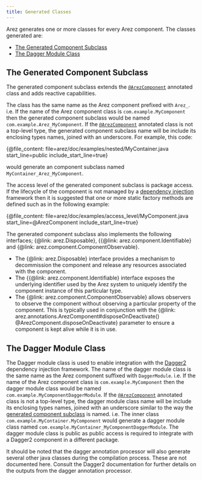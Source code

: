 ```yaml
---
title: Generated Classes
---
```


Arez generates one or more classes for every Arez component. The classes generated are:

* [The Generated Component Subclass](#the-generated-component-subclass)
* [The Dagger Module Class](#the-dagger-module-class)

## The Generated Component Subclass

The generated component subclass extends the [`@ArezComponent`](at_arez_component.md) annotated class
and adds reactive capabilities.

The class has the same name as the Arez component prefixed with `Arez_`. i.e. If the name of the
Arez component class is `com.example.MyComponent` then the generated component subclass would be named
`com.example.Arez_MyComponent`. If the [`@ArezComponent`](at_arez_component.md) annotated class is
not a top-level type, the generated component subclass name will be include its enclosing types names,
joined with an underscore. For example, this code:

{@file_content: file=arez/doc/examples/nested/MyContainer.java start_line=public include_start_line=true}

would generate an component subclass named `MyContainer_Arez_MyComponent`.

The access level of the generated component subclass is package access. If the lifecycle of the component is
not managed by a [dependency injection](dependency_injection.md) framework then it is suggested that one or
more static factory methods are defined such as in the following example:

{@file_content: file=arez/doc/examples/access_level/MyComponent.java start_line=@ArezComponent include_start_line=true}

The generated component subclass also implements the following interfaces; {@link: arez.Disposable},
{{@link: arez.component.Identifiable} and {@link: arez.component.ComponentObservable}.

* The {@link: arez.Disposable} interface provides a mechanism to decommission the component and release
  any resources associated with the component.
* The {{@link: arez.component.Identifiable} interface exposes the underlying identifier used by the Arez
  system to uniquely identify the component instance of this particular type.
* The {@link: arez.component.ComponentObservable} allows observers to observe the component without
  observing a particular property of the component. This is typically used in conjunction with the
  {@link: arez.annotations.ArezComponent#disposeOnDeactivate() @ArezComponent.disposeOnDeactivate} parameter to ensure a component is kept
  alive while it is in use.

## The Dagger Module Class

The Dagger module class is used to enable integration with the [Dagger2](https://dagger.dev/)
dependency injection framework. The name of the dagger module class is the same name as the Arez component
suffixed with `DaggerModule`. i.e. If the name of the Arez component class is `com.example.MyComponent` then
the dagger module class would be named `com.example.MyComponentDaggerModule`. If the
[`@ArezComponent`](at_arez_component.md) annotated class is not a top-level type, the dagger module class name
will be include its enclosing types names, joined with an underscore similar to the way the
[generated component subclass](#the-generated-component-subclass) is named. i.e. The
inner class `com.example.MyContainer.MyComponent` would generate a dagger module class named
`com.example.MyContainer_MyComponentDaggerModule`. The dagger module class is public as public access is
required to integrate with a Dagger2 component in a different package.

It should be noted that the dagger annotation processor will also generate several other java classes during the
compilation process. These are not documented here. Consult the Dagger2 documentation for further details on the
outputs from the dagger annotation processor.

